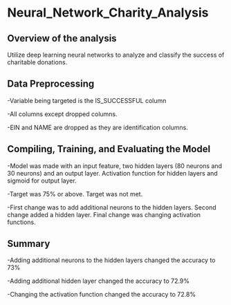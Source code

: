 # Neural_Network_Charity_Analysis

## Overview of the analysis
Utilize deep learning neural networks to analyze and classify the success of charitable donations.

## Data Preprocessing

-Variable being targeted is the IS_SUCCESSFUL column

-All columns except dropped columns.

-EIN and NAME are dropped as they are identification columns.

## Compiling, Training, and Evaluating the Model 

-Model was made with an input feature, two hidden layers (80 neurons and 30 neurons) and an output layer. Activation function for hidden layers and sigmoid for output layer.

-Target was 75% or above. Target was not met.

-First change was to add additional neurons to the hidden layers. Second change added a hidden layer. Final change was changing activation functions.

## Summary
-Adding additional neurons to the hidden layers changed the accuracy to 73%

-Adding additional hidden layer changed the accuracy to 72.9%

-Changing the activation function changed the accuracy to 72.8%
